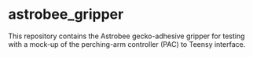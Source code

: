 astrobee_gripper
========
This repository contains the Astrobee gecko-adhesive gripper for testing with a mock-up of the perching-arm controller (PAC) to Teensy interface.
